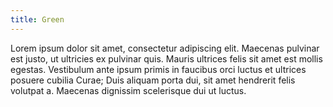 ```yaml
---
title: Green
---
```


Lorem ipsum dolor sit amet, consectetur adipiscing elit. Maecenas pulvinar est justo, ut ultricies ex pulvinar quis. Mauris ultrices felis sit amet est mollis egestas. Vestibulum ante ipsum primis in faucibus orci luctus et ultrices posuere cubilia Curae; Duis aliquam porta dui, sit amet hendrerit felis volutpat a. Maecenas dignissim scelerisque dui ut luctus.